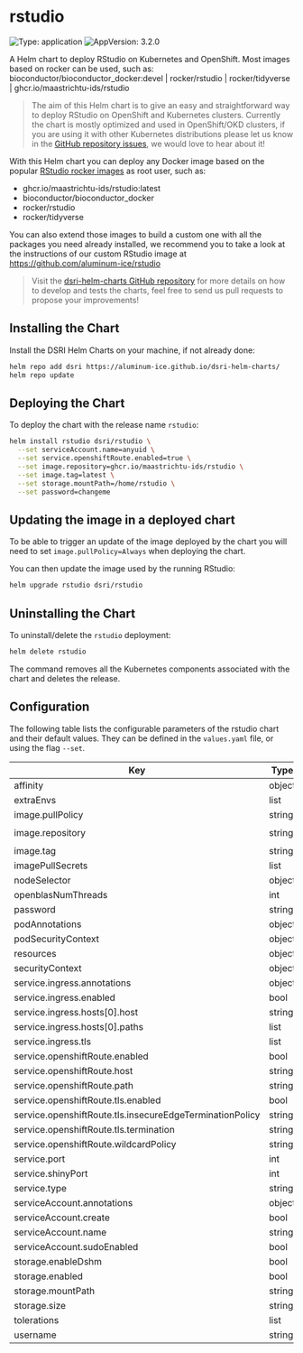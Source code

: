 # rstudio

![Type: application](https://img.shields.io/badge/Type-application-informational?style=flat-square)  ![AppVersion: 3.2.0](https://img.shields.io/badge/AppVersion-3.2.0-informational?style=flat-square)

A Helm chart to deploy RStudio on Kubernetes and OpenShift.
Most images based on rocker can be used, such as: bioconductor/bioconductor_docker:devel
| rocker/rstudio | rocker/tidyverse | ghcr.io/maastrichtu-ids/rstudio

> The aim of this Helm chart is to give an easy and straightforward way to deploy RStudio on OpenShift and Kubernetes clusters. Currently the chart is mostly optimized and used in OpenShift/OKD clusters, if you are using it with other Kubernetes distributions please let us know  in the [GitHub repository issues](https://github.com/aluminum-ice/dsri-helm-charts/issues), we would love to hear about it!

With this Helm chart you can deploy any Docker image based on the popular [RStudio rocker images](https://hub.docker.com/r/rocker/rstudio) as root user, such as:
- ghcr.io/maastrichtu-ids/rstudio:latest
- bioconductor/bioconductor_docker
- rocker/rstudio
- rocker/tidyverse

You can also extend those images to build a custom one with all the packages you need already installed, we recommend you to take a look at the instructions of our custom RStudio image at https://github.com/aluminum-ice/rstudio

> Visit the [dsri-helm-charts GitHub repository](https://github.com/aluminum-ice/dsri-helm-charts) for more details on how to develop and tests the charts, feel free to send us pull requests to propose your improvements!

## Installing the Chart

Install the DSRI Helm Charts on your machine, if not already done:

```bash
helm repo add dsri https://aluminum-ice.github.io/dsri-helm-charts/
helm repo update
```

## Deploying the Chart

To deploy the chart with the release name `rstudio`:

```bash
helm install rstudio dsri/rstudio \
  --set serviceAccount.name=anyuid \
  --set service.openshiftRoute.enabled=true \
  --set image.repository=ghcr.io/maastrichtu-ids/rstudio \
  --set image.tag=latest \
  --set storage.mountPath=/home/rstudio \
  --set password=changeme
```

## Updating the image in a deployed chart

To be able to trigger an update of the image deployed by the chart you will need to set `image.pullPolicy=Always` when deploying the chart.

You can then update the image used by the running RStudio:

```bash
helm upgrade rstudio dsri/rstudio
```

## Uninstalling the Chart

To uninstall/delete the `rstudio` deployment:

```bash
helm delete rstudio
```

The command removes all the Kubernetes components associated with the chart and deletes the release.

## Configuration

The following table lists the configurable parameters of the rstudio chart and their default values. They can be defined in the `values.yaml` file, or using the flag `--set`.

| Key | Type | Default | Description |
|-----|------|---------|-------------|
| affinity | object | `{}` |  |
| extraEnvs | list | `[]` |  |
| image.pullPolicy | string | `"Always"` |  |
| image.repository | string | `"ghcr.io/maastrichtu-ids/rstudio"` |  |
| image.tag | string | `"latest"` |  |
| imagePullSecrets | list | `[]` |  |
| nodeSelector | object | `{}` |  |
| openblasNumThreads | int | `1` |  |
| password | string | `""` |  |
| podAnnotations | object | `{}` |  |
| podSecurityContext | object | `{}` |  |
| resources | object | `{}` |  |
| securityContext | object | `{}` |  |
| service.ingress.annotations | object | `{}` |  |
| service.ingress.enabled | bool | `false` |  |
| service.ingress.hosts[0].host | string | `"chart-example.local"` |  |
| service.ingress.hosts[0].paths | list | `[]` |  |
| service.ingress.tls | list | `[]` |  |
| service.openshiftRoute.enabled | bool | `true` |  |
| service.openshiftRoute.host | string | `""` |  |
| service.openshiftRoute.path | string | `""` |  |
| service.openshiftRoute.tls.enabled | bool | `true` |  |
| service.openshiftRoute.tls.insecureEdgeTerminationPolicy | string | `"Redirect"` |  |
| service.openshiftRoute.tls.termination | string | `"edge"` |  |
| service.openshiftRoute.wildcardPolicy | string | `"None"` |  |
| service.port | int | `8787` |  |
| service.shinyPort | int | `3838` |  |
| service.type | string | `"ClusterIP"` |  |
| serviceAccount.annotations | object | `{}` |  |
| serviceAccount.create | bool | `false` |  |
| serviceAccount.name | string | `"anyuid"` |  |
| serviceAccount.sudoEnabled | bool | `true` |  |
| storage.enableDshm | bool | `true` |  |
| storage.enabled | bool | `true` |  |
| storage.mountPath | string | `"/home/rstudio"` |  |
| storage.size | string | `"5Gi"` |  |
| tolerations | list | `[]` |  |
| username | string | `"rstudio"` |  |